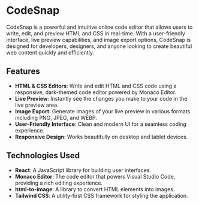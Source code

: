 # CodeSnap

CodeSnap is a powerful and intuitive online code editor that allows users to write, edit, and preview HTML and CSS in real-time. With a user-friendly interface, live preview capabilities, and image export options, CodeSnap is designed for developers, designers, and anyone looking to create beautiful web content quickly and efficiently.

## Features

- **HTML & CSS Editors**: Write and edit HTML and CSS code using a responsive, dark-themed code editor powered by Monaco Editor.
- **Live Preview**: Instantly see the changes you make to your code in the live preview area.
- **Image Export**: Generate images of your live preview in various formats including PNG, JPEG, and WEBP.
- **User-Friendly Interface**: Clean and modern UI for a seamless coding experience.
- **Responsive Design**: Works beautifully on desktop and tablet devices.

## Technologies Used

- **React**: A JavaScript library for building user interfaces.
- **Monaco Editor**: The code editor that powers Visual Studio Code, providing a rich editing experience.
- **html-to-image**: A library to convert HTML elements into images.
- **Tailwind CSS**: A utility-first CSS framework for styling the application.


